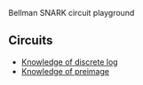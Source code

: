 Bellman SNARK circuit playground

## Circuits

* [Knowledge of discrete log](https://github.com/kilic/bellman-playground/blob/master/src/dl.rs)
* [Knowledge of preimage](https://github.com/kilic/bellman-playground/blob/master/src/preimage.rs)